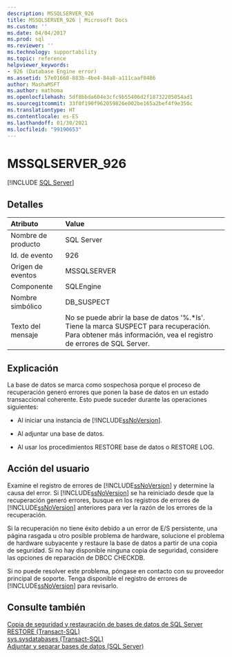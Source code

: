 ```yaml
---
description: MSSQLSERVER_926
title: MSSQLSERVER_926 | Microsoft Docs
ms.custom: ''
ms.date: 04/04/2017
ms.prod: sql
ms.reviewer: ''
ms.technology: supportability
ms.topic: reference
helpviewer_keywords:
- 926 (Database Engine error)
ms.assetid: 57e01668-883b-4be4-84a8-a111caaf0486
author: MashaMSFT
ms.author: mathoma
ms.openlocfilehash: 5df8bbda604e3cfc9b55406d2f18732205054ad1
ms.sourcegitcommit: 33f0f190f962059826e002be165a2bef4f9e350c
ms.translationtype: HT
ms.contentlocale: es-ES
ms.lasthandoff: 01/30/2021
ms.locfileid: "99190653"
---
```

# <a name="mssqlserver_926"></a>MSSQLSERVER_926
 [!INCLUDE [SQL Server](../../includes/applies-to-version/sqlserver.md)]
  
## <a name="details"></a>Detalles  
  
| Atributo | Value |  
| :-------- | :---- |  
|Nombre de producto|SQL Server|  
|Id. de evento|926|  
|Origen de eventos|MSSQLSERVER|  
|Componente|SQLEngine|  
|Nombre simbólico|DB_SUSPECT|  
|Texto del mensaje|No se puede abrir la base de datos '%.*ls'. Tiene la marca SUSPECT para recuperación. Para obtener más información, vea el registro de errores de SQL Server.|  
  
## <a name="explanation"></a>Explicación  
La base de datos se marca como sospechosa porque el proceso de recuperación generó errores que ponen la base de datos en un estado transaccional coherente. Esto puede suceder durante las operaciones siguientes:  
  
-   Al iniciar una instancia de [!INCLUDE[ssNoVersion](../../includes/ssnoversion-md.md)].  
  
-   Al adjuntar una base de datos.  
  
-   Al usar los procedimientos RESTORE base de datos o RESTORE LOG.  
  
## <a name="user-action"></a>Acción del usuario  
Examine el registro de errores de [!INCLUDE[ssNoVersion](../../includes/ssnoversion-md.md)] y determine la causa del error. Si [!INCLUDE[ssNoVersion](../../includes/ssnoversion-md.md)] se ha reiniciado desde que la recuperación generó errores, busque en los registros de errores de [!INCLUDE[ssNoVersion](../../includes/ssnoversion-md.md)] anteriores para ver la razón de los errores de la recuperación.  
  
Si la recuperación no tiene éxito debido a un error de E/S persistente, una página rasgada u otro posible problema de hardware, solucione el problema de hardware subyacente y restaure la base de datos a partir de una copia de seguridad. Si no hay disponible ninguna copia de seguridad, considere las opciones de reparación de DBCC CHECKDB.  
  
Si no puede resolver este problema, póngase en contacto con su proveedor principal de soporte. Tenga disponible el registro de errores de [!INCLUDE[ssNoVersion](../../includes/ssnoversion-md.md)] para revisarlo.  
  
## <a name="see-also"></a>Consulte también  
[Copia de seguridad y restauración de bases de datos de SQL Server](~/relational-databases/backup-restore/back-up-and-restore-of-sql-server-databases.md)  
[RESTORE &#40;Transact-SQL&#41;](~/t-sql/statements/restore-statements-transact-sql.md)  
[sys.sysdatabases &#40;Transact-SQL&#41;](~/relational-databases/system-compatibility-views/sys-sysdatabases-transact-sql.md)  
[Adjuntar y separar bases de datos &#40;SQL Server&#41;](~/relational-databases/databases/database-detach-and-attach-sql-server.md)  
  
